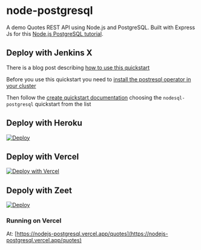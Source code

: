 # node-postgresql

A demo Quotes REST API using Node.js and PostgreSQL. Built with Express Js for this [Node.js PostgreSQL tutorial](https://geshan.com.np/blog/2021/01/nodejs-postgresql-tutorial/).

## Deploy with Jenkins X

There is a blog post describing [how to use this quickstart](https://jenkins-x.io/blog/2021/06/25/jx-cd-databases-2021)

Before you use this quickstart you need to [install the postresql operator in your cluster](https://jenkins-x.io/blog/2021/06/25/jx-cd-databases-2021/#before-you-start)

Then follow the [create quickstart documentation](https://jenkins-x.io/v3/develop/create-project/#create-a-new-project-from-a-quickstart) choosing the `nodesql-postgresql` quickstart from the list

## Deploy with Heroku

[![Deploy](https://www.herokucdn.com/deploy/button.svg)](https://heroku.com/deploy?template=https://github.com/geshan/nodejs-posgresql/tree/master)

## Deploy with Vercel

[![Deploy with Vercel](https://vercel.com/button)](https://vercel.com/new/git/external?repository-url=https%3A%2F%2Fgithub.com%2Fgeshan%2Fnodejs-posgresql)

## Depoly with Zeet

[![Deploy](https://deploy.zeet.co/nodejs-posgresql.svg)](https://deploy.zeet.co/?url=https://github.com/geshan/nodejs-posgresql)

### Running on Vercel

At: [https://nodejs-postgresql.vercel.app/quotes](https://nodejs-postgresql.vercel.app/quotes)


